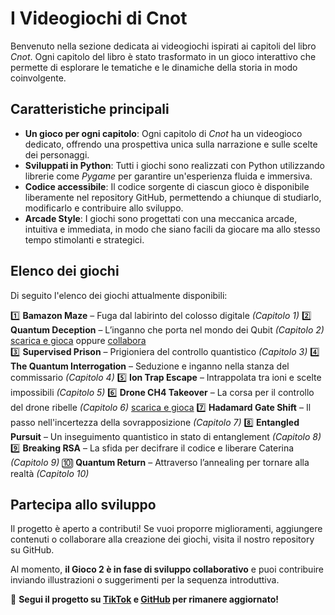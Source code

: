 # I Videogiochi di Cnot

Benvenuto nella sezione dedicata ai videogiochi ispirati ai capitoli del libro *Cnot*. Ogni capitolo del libro è stato trasformato in un gioco interattivo che permette di esplorare le tematiche e le dinamiche della storia in modo coinvolgente.

## Caratteristiche principali

- **Un gioco per ogni capitolo**: Ogni capitolo di *Cnot* ha un videogioco dedicato, offrendo una prospettiva unica sulla narrazione e sulle scelte dei personaggi.
- **Sviluppati in Python**: Tutti i giochi sono realizzati con Python utilizzando librerie come *Pygame* per garantire un'esperienza fluida e immersiva.
- **Codice accessibile**: Il codice sorgente di ciascun gioco è disponibile liberamente nel repository GitHub, permettendo a chiunque di studiarlo, modificarlo e contribuire allo sviluppo.
- **Arcade Style**: I giochi sono progettati con una meccanica arcade, intuitiva e immediata, in modo che siano facili da giocare ma allo stesso tempo stimolanti e strategici.

## Elenco dei giochi

Di seguito l'elenco dei giochi attualmente disponibili:

1️⃣ **Bamazon Maze** – Fuga dal labirinto del colosso digitale *(Capitolo 1)*
2️⃣ **Quantum Deception** – L’inganno che porta nel mondo dei Qubit *(Capitolo 2)* [scarica e gioca](game_2/python) oppure [collabora](game_2/docs/intro_illustration.md)  
3️⃣ **Supervised Prison** – Prigioniera del controllo quantistico *(Capitolo 3)*
4️⃣ **The Quantum Interrogation** – Seduzione e inganno nella stanza del commissario *(Capitolo 4)*
5️⃣ **Ion Trap Escape** – Intrappolata tra ioni e scelte impossibili *(Capitolo 5)*
6️⃣ **Drone CH4 Takeover** – La corsa per il controllo del drone ribelle *(Capitolo 6)* [scarica e gioca](game_6/python)
7️⃣ **Hadamard Gate Shift** – Il passo nell'incertezza della sovrapposizione *(Capitolo 7)*
8️⃣ **Entangled Pursuit** – Un inseguimento quantistico in stato di entanglement *(Capitolo 8)*
9️⃣ **Breaking RSA** – La sfida per decifrare il codice e liberare Caterina *(Capitolo 9)*
🔟 **Quantum Return** – Attraverso l’annealing per tornare alla realtà *(Capitolo 10)*

## Partecipa allo sviluppo

Il progetto è aperto a contributi! Se vuoi proporre miglioramenti, aggiungere contenuti o collaborare alla creazione dei giochi, visita il nostro repository su GitHub. 

Al momento, **il Gioco 2 è in fase di sviluppo collaborativo** e puoi contribuire inviando illustrazioni o suggerimenti per la sequenza introduttiva. 

📌 **Segui il progetto su [TikTok](https://www.tiktok.com/@tuo_profilo) e [GitHub](https://github.com/francescosisini/cnot_franchise) per rimanere aggiornato!**
